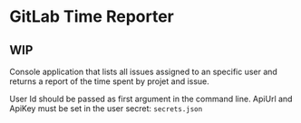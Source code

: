 # GitLab Time Reporter

## WIP 

Console application that lists all issues assigned to an specific user and returns a report of the time spent by projet and issue.

User Id should be passed as first argument in the command line.
ApiUrl and ApiKey must be set in the user secret: ```secrets.json```